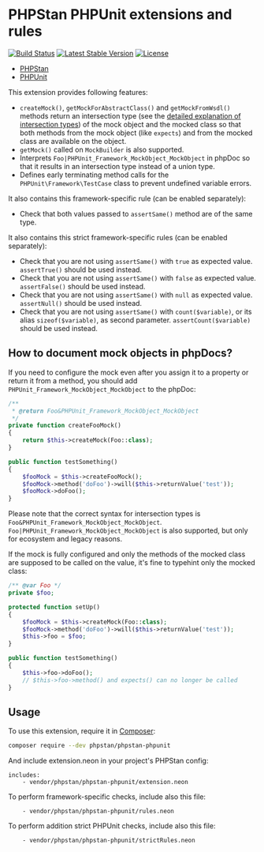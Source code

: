 # PHPStan PHPUnit extensions and rules

[![Build Status](https://travis-ci.org/phpstan/phpstan-phpunit.svg)](https://travis-ci.org/phpstan/phpstan-phpunit)
[![Latest Stable Version](https://poser.pugx.org/phpstan/phpstan-phpunit/v/stable)](https://packagist.org/packages/phpstan/phpstan-phpunit)
[![License](https://poser.pugx.org/phpstan/phpstan-phpunit/license)](https://packagist.org/packages/phpstan/phpstan-phpunit)

* [PHPStan](https://github.com/phpstan/phpstan)
* [PHPUnit](https://phpunit.de)

This extension provides following features:

* `createMock()`, `getMockForAbstractClass()` and `getMockFromWsdl()` methods return an intersection type (see the [detailed explanation of intersection types](https://medium.com/@ondrejmirtes/union-types-vs-intersection-types-fd44a8eacbb)) of the mock object and the mocked class so that both methods from the mock object (like `expects`) and from the mocked class are available on the object.
* `getMock()` called on `MockBuilder` is also supported.
* Interprets `Foo|PHPUnit_Framework_MockObject_MockObject` in phpDoc so that it results in an intersection type instead of a union type.
* Defines early terminating method calls for the `PHPUnit\Framework\TestCase` class to prevent undefined variable errors.

It also contains this framework-specific rule (can be enabled separately):

* Check that both values passed to `assertSame()` method are of the same type.

It also contains this strict framework-specific rules (can be enabled separately):

* Check that you are not using `assertSame()` with `true` as expected value. `assertTrue()` should be used instead.
* Check that you are not using `assertSame()` with `false` as expected value. `assertFalse()` should be used instead.
* Check that you are not using `assertSame()` with `null` as expected value. `assertNull()` should be used instead.
* Check that you are not using `assertSame()` with `count($variable)`, or its alias `sizeof($variable)`, as second parameter. `assertCount($variable)` should be used instead.

## How to document mock objects in phpDocs?

If you need to configure the mock even after you assign it to a property or return it from a method, you should add `PHPUnit_Framework_MockObject_MockObject` to the phpDoc:

```php
/**
 * @return Foo&PHPUnit_Framework_MockObject_MockObject
 */
private function createFooMock()
{
	return $this->createMock(Foo::class);
}

public function testSomething()
{
	$fooMock = $this->createFooMock();
	$fooMock->method('doFoo')->will($this->returnValue('test'));
	$fooMock->doFoo();
}
```

Please note that the correct syntax for intersection types is `Foo&PHPUnit_Framework_MockObject_MockObject`. `Foo|PHPUnit_Framework_MockObject_MockObject` is also supported, but only for ecosystem and legacy reasons.

If the mock is fully configured and only the methods of the mocked class are supposed to be called on the value, it's fine to typehint only the mocked class:

```php
/** @var Foo */
private $foo;

protected function setUp()
{
	$fooMock = $this->createMock(Foo::class);
	$fooMock->method('doFoo')->will($this->returnValue('test'));
	$this->foo = $foo;
}

public function testSomething()
{
	$this->foo->doFoo();
	// $this->foo->method() and expects() can no longer be called
}
```

## Usage

To use this extension, require it in [Composer](https://getcomposer.org/):

```bash
composer require --dev phpstan/phpstan-phpunit
```

And include extension.neon in your project's PHPStan config:

```
includes:
	- vendor/phpstan/phpstan-phpunit/extension.neon
```

To perform framework-specific checks, include also this file:

```
	- vendor/phpstan/phpstan-phpunit/rules.neon
```

To perform addition strict PHPUnit checks, include also this file:

```
	- vendor/phpstan/phpstan-phpunit/strictRules.neon
```
